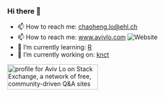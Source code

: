 ### Hi there 👋
- 📫 How to reach me: chaoheng.lo@ehl.ch
- 📫 How to reach me: www.avivlo.com  ![Website](https://img.shields.io/website?down_message=OPSI&up_message=Online&url=https%3A%2F%2Fwww.avivlo.com)
- 🌱 I’m currently learning: [R](https://www.r-project.org/)
- 🔭 I’m currently working on: [knct](https://www.knct.world)

<a href="https://stackexchange.com/users/12257466"><img src="https://stackexchange.com/users/flair/12257466.png?theme=dark" width="208" height="58" alt="profile for Aviv Lo on Stack Exchange, a network of free, community-driven Q&amp;A sites" title="profile for Aviv Lo on Stack Exchange, a network of free, community-driven Q&amp;A sites"></a>


<!--
**algo7/algo7** is a ✨ _special_ ✨ repository because its `README.md` (this file) appears on your GitHub profile.

Here are some ideas to get you started:


- 🌱 I’m currently learning ...
- 👯 I’m looking to collaborate on ...
- 🤔 I’m looking for help with ...
- 💬 Ask me about ...
- 😄 Pronouns: ...
- ⚡ Fun fact: ...
-->
